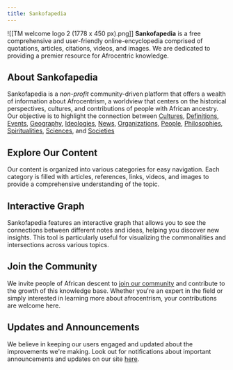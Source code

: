 ```yaml
---
title: Sankofapedia
---
```

![[TM welcome logo 2 (1778 x 450 px).png]]
**Sankofapedia** is a free comprehensive and user-friendly online-encyclopedia comprised of quotations, articles, citations, videos, and images. We are dedicated to providing a premier resource for Afrocentric knowledge.
## About Sankofapedia 
Sankofapedia is a *non-profit* community-driven platform that offers a wealth of information about Afrocentrism, a worldview that centers on the historical perspectives, cultures, and contributions of people with African ancestry. Our objective is to highlight the connection between [Cultures](https://ubuntu.sankofapedia.org/Cultures/), [Definitions](https://ubuntu.sankofapedia.org/Definitions), [Events](https://ubuntu.sankofapedia.org/Events/), [Geography](https://ubuntu.sankofapedia.org/Geography/), [Ideologies](https://ubuntu.sankofapedia.org/Ideologies/), [News](https://ubuntu.sankofapedia.org/News/), [Organizations](https://ubuntu.sankofapedia.org/Organizations/), [People](https://ubuntu.sankofapedia.org/People/), [Philosophies](https://ubuntu.sankofapedia.org/Philosophies/), [Spiritualities](https://ubuntu.sankofapedia.org/Spiritualities/), [Sciences](https://ubuntu.sankofapedia.org/Sciences/), and [Societies](https://ubuntu.sankofapedia.org/Societies/) 
## Explore Our Content 
Our content is organized into various categories for easy navigation. Each category is filled with articles, references, links, videos, and images to provide a comprehensive understanding of the topic. 
## Interactive Graph
Sankofapedia features an interactive graph that allows you to see the connections between different notes and ideas, helping you discover new insights. This tool is particularly useful for visualizing the commonalities and intersections across various topics. 
## Join the Community 
We invite people of African descent to [join our community](https://discord.gg/XU3W4nnBNd) and contribute to the growth of this knowledge base. Whether you're an expert in the field or simply interested in learning more about afrocentrism, your contributions are welcome here.
## Updates and Announcements 
We believe in keeping our users engaged and updated about the improvements we're making. Look out for notifications about important announcements and updates on our site [here](https://www.b1initiative.org).